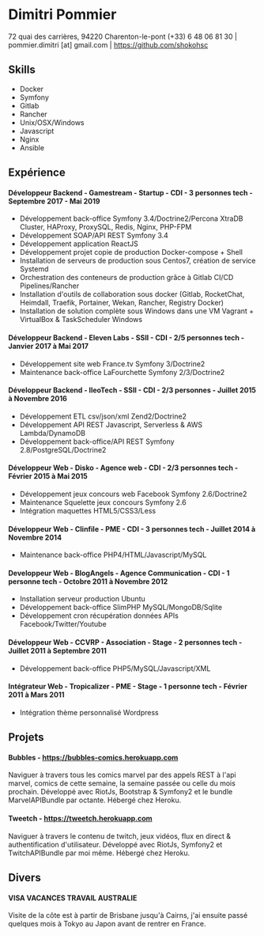 # Dimitri Pommier

72 quai des carrières, 94220 Charenton-le-pont
(+33) 6 48 06 81 30 | pommier.dimitri [at] gmail.com | https://github.com/shokohsc

## Skills

 - Docker
 - Symfony
 - Gitlab
 - Rancher
 - Unix/OSX/Windows
 - Javascript
 - Nginx
 - Ansible

## Expérience

#### Développeur Backend - Gamestream - Startup - CDI - 3 personnes tech - Septembre 2017 - Mai 2019

 - Développement back-office Symfony 3.4/Doctrine2/Percona XtraDB Cluster, HAProxy, ProxySQL, Redis, Nginx, PHP-FPM
 - Développement SOAP/API REST Symfony 3.4
 - Développement application ReactJS
 - Développement projet copie de production Docker-compose + Shell
 - Installation de serveurs de production sous Centos7, création de service Systemd
 - Orchestration des conteneurs de production grâce à Gitlab CI/CD Pipelines/Rancher
 - Installation d'outils de collaboration sous docker (Gitlab, RocketChat, Heimdall, Traefik, Portainer, Wekan, Rancher, Registry Docker)
 - Installation de solution complète sous Windows dans une VM Vagrant + VirtualBox & TaskScheduler Windows

#### Développeur Backend - Eleven Labs - SSII - CDI - 2/5 personnes tech - Janvier 2017 à Mai 2017

 - Développement site web France.tv Symfony 3/Doctrine2
 - Maintenance back-office LaFourchette Symfony 2/3/Doctrine2

#### Développeur Backend - IleoTech - SSII - CDI - 2/3 personnes - Juillet 2015 à Novembre 2016

 - Développement ETL csv/json/xml Zend2/Doctrine2
 - Développement API REST Javascript, Serverless & AWS Lambda/DynamoDB
 - Développement back-office/API REST Symfony 2.8/PostgreSQL/Doctrine2

#### Développeur Web - Disko - Agence web - CDI - 2/3 personnes tech - Février 2015 à Mai 2015

 - Développement jeux concours web Facebook Symfony 2.6/Doctrine2
 - Maintenance Squelette jeux concours Symfony 2.6
 - Intégration maquettes HTML5/CSS3/Less

#### Développeur Web - Clinfile - PME - CDI - 3 personnes tech - Juillet 2014 à Novembre 2014

 - Maintenance back-office PHP4/HTML/Javascript/MySQL

#### Developpeur Web - BlogAngels - Agence Communication - CDI - 1 personne tech - Octobre 2011 à Novembre 2012

 - Installation serveur production Ubuntu
 - Développement back-office SlimPHP MySQL/MongoDB/Sqlite
 - Développement cron récupération données APIs Facebook/Twitter/Youtube

#### Développeur Web - CCVRP - Association - Stage - 2 personnes tech - Juillet 2011 à Septembre 2011

 - Développement back-office PHP5/MySQL/Javascript/XML

#### Intégrateur Web - Tropicalizer - PME - Stage - 1 personne tech - Février 2011 à Mars 2011

 - Intégration thème personnalisé Wordpress

## Projets

#### Bubbles - https://bubbles-comics.herokuapp.com

Naviguer à travers tous les comics marvel par des appels REST à l'api marvel, comics de cette semaine, la semaine passée ou celle du mois prochain. Développé avec RiotJs, Bootstrap & Symfony2 et le bundle MarvelAPIBundle par octante. Hébergé chez Heroku.

#### Tweetch - https://tweetch.herokuapp.com

Naviguer à travers le contenu de twitch, jeux vidéos, flux en direct & authentification d'utilisateur. Développé avec RiotJs, Symfony2 et TwitchAPIBundle par moi même. Hébergé chez Heroku.

## Divers

#### VISA VACANCES TRAVAIL AUSTRALIE
Visite de la côte est à partir de Brisbane jusqu'à Cairns, j'ai ensuite passé quelques mois à Tokyo au Japon avant de rentrer en France.

